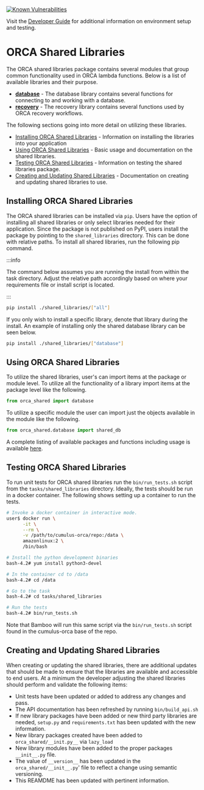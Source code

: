 [![Known Vulnerabilities](https://snyk.io/test/github/nasa/cumulus-orca/badge.svg?targetFile=tasks/shared_libraries/requirements-test.txt)](https://snyk.io/test/github/nasa/cumulus-orca?targetFile=tasks/shared_libraries/requirements-test.txt)

Visit the [Developer Guide](https://nasa.github.io/cumulus-orca/docs/developer/development-guide/code/contrib-code-intro)
for additional information on environment setup and testing.

# ORCA Shared Libraries

The ORCA shared libraries package contains several modules that group
common functionality used in ORCA lambda functions. Below is a list of
available libraries and their purpose.

- [**database**](API.md#orca_shared.database) - The database library contains several functions for connecting to and working with a database.
- [**recovery**](API.md#orca_shared.recovery) - The recovery library contains several functions used by ORCA recovery workflows.


The following sections going into more detail on utilizing these libraries.

- [Installing ORCA Shared Libraries](#installing-orca-shared-libraries) - Information on installing the libraries into your application
- [Using ORCA Shared Libraries](#using-orca-shared-libraries) - Basic usage and documentation on the shared libraries.
- [Testing ORCA Shared Libraries](#testing-orca-shared-libraries) - Information on testing the shared libraries package.
- [Creating and Updating Shared Libraries](#creating-and-updating-shared-libraries) - Documentation on creating and updating shared libraries to use.


## Installing ORCA Shared Libraries

The ORCA shared libraries can be installed via `pip`. Users have the option of
installing all shared libraries or only select libraries needed for their application.
Since the package is not published on PyPI, users install the package by pointing
to the `shared_libraries` directory. This can be done with relative paths. To
install all shared libraries, run the following pip command.

:::info

The command below assumes you are running the install from within the task
directory. Adjust the relative path accordingly based on where your requirements
file or install script is located.

:::

```bash
pip install ./shared_libraries/["all"]
```

If you only wish to install a specific library, denote that library during the
install. An example of installing only the shared database library can be seen
below.

```bash
pip install ./shared_libraries/["database"]
```


## Using ORCA Shared Libraries

To utilize the shared libraries, user's can import items at the package or module
level. To utilize all the functionality of a library import items at the package
level like the following.

```python
from orca_shared import database
```

To utilize a specific module the user can import just the objects available in
the module like the following.

```python
from orca_shared.database import shared_db
```

A complete listing of available packages and functions including usage is available
[here](API.md).


## Testing ORCA Shared Libraries

To run unit tests for ORCA shared libraries run the `bin/run_tests.sh` script from the
`tasks/shared_libraries` directory. Ideally, the tests should be run in a docker
container. The following shows setting up a container to run the tests.

```bash
# Invoke a docker container in interactive mode.
user$ docker run \
      -it \
      --rm \
      -v /path/to/cumulus-orca/repo:/data \
      amazonlinux:2 \
      /bin/bash

# Install the python development binaries
bash-4.2# yum install python3-devel

# In the container cd to /data
bash-4.2# cd /data

# Go to the task
bash-4.2# cd tasks/shared_libraries

# Run the tests
bash-4.2# bin/run_tests.sh
```

Note that Bamboo will run this same script via the `bin/run_tests.sh` script found
in the cumulus-orca base of the repo.


## Creating and Updating Shared Libraries

When creating or updating the shared libraries, there are additional updates that
should be made to ensure that the libraries are available and accessible to end
users. At a minimum the developer adjusting the shared libraries should perform
and validate the following items:

- Unit tests have been updated or added to address any changes and pass.
- The API documentation has been refreshed by running `bin/build_api.sh`
- If new library packages have been added or new third party libraries are needed,
  `setup.py` and `requirements.txt` has been updated with the new information.
- New library packages created have been added to `orca_shared/__init.py__` via `lazy_load`
- New library modules have been added to the proper packages `__init__.py` file.
- The value of `__version__` has been updated in the `orca_shared/__init__.py`'
  file to reflect a change using semantic versioning.
- This REAMDME has been updated with pertinent information.

